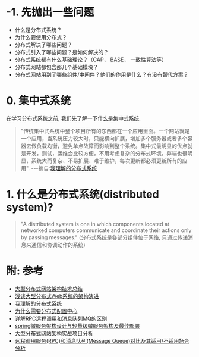# -1. 先抛出一些问题
- 什么是分布式系统？
- 为什么要使用分布式？
- 分布式解决了哪些问题？
- 分布式引入了哪些问题？是如何解决的？
- 分布式系统都有什么基础理论？（CAP， BASE， 一致性算法等）
- 分布式网站都包含那几个基础模块？
- 分布式网站用到了哪些组件/中间件？他们的作用是什么？有没有替代方案？



# 0. 集中式系统
在学习分布式系统之前, 我们先了解一下什么是集中式系统.
> "传统集中式系统中整个项目所有的东西都在一个应用里面。一个网站就是一个应用，当系统压力较大时，只能横向扩展，增加多个服务器或者多个容器去做负载均衡，避免单点故障而影响到整个系统。集中式最明显的优点就是开发，测试，运维会比较方便，不用考虑复杂的分布式环境。弊端也很明显，系统大而复杂、不易扩展、难于维护，每次更新都必须更新所有的应用".
---摘自:[我理解的分布式系统](https://juejin.im/post/5c7cd6eee51d457c042d4b52)


# 1. 什么是分布式系统(distributed system)?
> "A distributed system is one in which components located at networked computers
communicate and coordinate their actions only by passing messages." (分布式系统是各部分组件位于网络, 只通过传递消息来通信和协调动作的系统)

# 附: 参考
- [大型分布式网站架构技术总结](https://www.cnblogs.com/itfly8/p/4967966.html)
- [浅谈大型分布式Web系统的架构演进](https://juejin.im/post/5b4c4e566fb9a04f83464102)
- [我理解的分布式系统](https://juejin.im/post/5c7cd6eee51d457c042d4b52)
- [为什么需要分布式配置中心](https://blog.csdn.net/xlgen157387/article/details/82840553)
- [详解RPC远程调用和消息队列MQ的区别](https://juejin.im/post/5c3486caf265da615705a8b9)
- [spring微服务架构设计与轻量级微服务架构及最佳部署](https://juejin.im/post/5ae9ce71f265da0ba266ce55)
- [大型分布式网站架构实战项目分析](https://zhuanlan.zhihu.com/p/62229232)
- [远程调用服务(RPC)和消息队列(Message Queue)对比及其适用/不适用场合分析](https://blog.csdn.net/cfydaniel/article/details/44621163)
